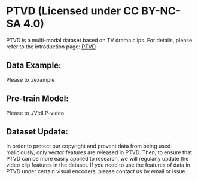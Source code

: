 # PTVD (Licensed under CC BY-NC-SA 4.0)

PTVD is a multi-modal dataset based on TV drama clips. For details, please refer to the introduction page: [PTVD](https://ptvd.github.io/) .


## Data Example:

Please to ./example

## Pre-train Model:

Please to ./VidLP-video

## Dataset Update:

In order to protect our copyright and prevent data from being used maliciously, only vector features are released in PTVD. Then, to ensure that PTVD can be more easily applied to research, we will regularly update the video clip features in the dataset. If you need to use the features of data in PTVD under certain visual encoders, please contact us by email or issue.
